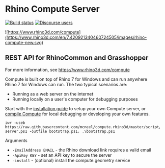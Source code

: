 # Rhino Compute Server

[![Build status](https://ci.appveyor.com/api/projects/status/unmnwi57we5nvnfi/branch/master?svg=true)](https://ci.appveyor.com/project/mcneel/compute-rhino3d/branch/master)
[![Discourse users](https://img.shields.io/discourse/https/discourse.mcneel.com/users.svg)](https://discourse.mcneel.com/c/serengeti/compute-rhino3d)

![https://www.rhino3d.com/compute](https://www.rhino3d.com/en/7.420921340460724505/images/rhino-compute-new.svg)

## REST API for RhinoCommon and Grasshopper

For more information, see https://www.rhino3d.com/compute

Compute is built on top of Rhino 7 for Windows and can run anywhere Rhino 7 for Windows can run. The two typical scenarios are:
- Running as a web server on the internet
- Running locally on a user's computer for debugging purposes

Start with the [installation guide](docs/installation.md) to setup your own Compute server, or [compile Compute](docs/installation.md#building-from-source-and-debugging) for local debugging or developing your own features.

```
iwr -useb https://raw.githubusercontent.com/mcneel/compute.rhino3d/master/script/bootstrap-server.ps1 -outfile bootstrap.ps1; .\bootstrap.ps1
```

Arguments

* `-EmailAddress EMAIL` - the Rhino download link requires a valid email
* `-ApiKey KEY` - set an API key to secure the server
* `-install` - (optional) install the compute.geometry service